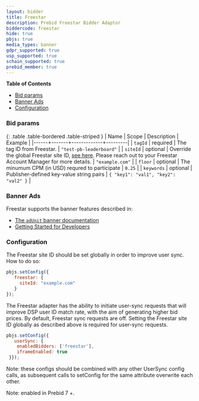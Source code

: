 ```yaml
---
layout: bidder
title: Freestar
description: Prebid Freestar Bidder Adaptor
biddercode: freestar
hide: true
pbjs: true
media_types: banner
gdpr_supported: true
usp_supported: true
schain_supported: true
prebid_member: true
---
```


**Table of Contents**

- [Bid params](#freestar-bid-params)
- [Banner Ads](#freestar-banner)
- [Configuration](#freestar-configuration)

<a name="freestar-bid-params" />

### Bid params

{: .table .table-bordered .table-striped }
| Name | Scope | Description | Example |
|------+-------+-------------+---------|
| `tagId` | required | The tag ID from Freestar. | `"test-pb-leaderboard"` |
| `siteId` | optional | Override the global Freestar site ID, [see here](#freestar-configuration). Please reach out to your Freestar Account Manager for more details. | `"example.com"` |
| `floor` | optional | The minumum CPM (in USD) requred to participate | `0.25` |
| `keywords` | optional | Publisher-defined key-value string pairs | `{ "key1": "val1", "key2": "val2" }` |

<a name="freestar-banner" />

### Banner Ads

Freestar supports the banner features described in:

- [The `adUnit` banner documentation](/dev-docs/adunit-reference.html#adUnit-banner-example)
- [Getting Started for Developers](/dev-docs/getting-started.html)


<a name="freestar-configuration" />

### Configuration

The Freestar site ID should be set globally in order to improve user sync. How to do so:

``` javascript
pbjs.setConfig({
   freestar: {
     siteId: "example.com"
   }
});
```

The Freestar adapter has the ability to initiate user-sync requests that will improve DSP user ID match rate,
with the aim of generating higher bid prices. By default, Freestar sync requests are off. Setting the Freestar site ID globally as described above is required for user-sync requests.

``` javascript
pbjs.setConfig({
   userSync: {
    enabledBidders: ['freestar'],
    iframeEnabled: true
 }});
```

Note: these configs should be combined with any other UserSync config calls, as subsequent calls to setConfig for the same attribute overwrite each other.

Note: enabled in Prebid 7 +. 

